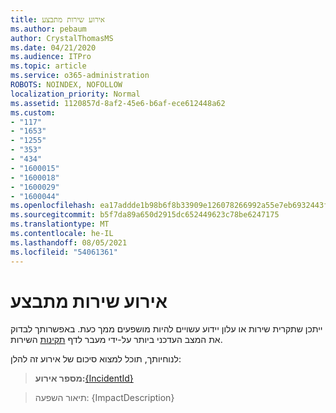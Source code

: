 ```yaml
---
title: אירוע שירות מתבצע
ms.author: pebaum
author: CrystalThomasMS
ms.date: 04/21/2020
ms.audience: ITPro
ms.topic: article
ms.service: o365-administration
ROBOTS: NOINDEX, NOFOLLOW
localization_priority: Normal
ms.assetid: 1120857d-8af2-45e6-b6af-ece612448a62
ms.custom:
- "117"
- "1653"
- "1255"
- "353"
- "434"
- "1600015"
- "1600018"
- "1600029"
- "1600044"
ms.openlocfilehash: ea17addde1b98b6f8b33909e126078266992a55e7eb6932443fc8f9d213c04a5
ms.sourcegitcommit: b5f7da89a650d2915dc652449623c78be6247175
ms.translationtype: MT
ms.contentlocale: he-IL
ms.lasthandoff: 08/05/2021
ms.locfileid: "54061361"
---
```

# <a name="service-incident-in-progress"></a>אירוע שירות מתבצע

ייתכן שתקרית שירות או עלון יידוע עשויים להיות מושפעים ממך כעת. באפשרותך לבדוק את המצב העדכני ביותר על-ידי מעבר לדף [תקינות](https://admin.microsoft.com/adminportal/home#/servicehealth) השירות.
  
לנוחיותך, תוכל למצוא סיכום של אירוע זה להלן:
  
> **מספר אירוע:**[{IncidentId}](https://admin.microsoft.com/adminportal/home#/servicehealth)
    
> תיאור השפעה: {ImpactDescription}
